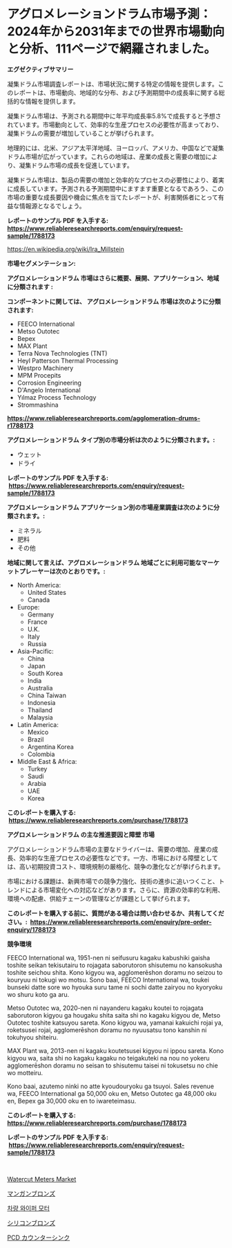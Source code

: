 <p><h1>アグロメレーションドラム市場予測：2024年から2031年までの世界市場動向と分析、111ページで網羅されました。</h1></p><p><strong>エグゼクティブサマリー</strong></p>
<p><p>凝集ドラム市場調査レポートは、市場状況に関する特定の情報を提供します。このレポートは、市場動向、地域的な分布、および予測期間中の成長率に関する総括的な情報を提供します。</p><p>凝集ドラム市場は、予測される期間中に年平均成長率5.8%で成長すると予想されています。市場動向として、効率的な生産プロセスの必要性が高まっており、凝集ドラムの需要が増加していることが挙げられます。</p><p>地理的には、北米、アジア太平洋地域、ヨーロッパ、アメリカ、中国などで凝集ドラム市場が広がっています。これらの地域は、産業の成長と需要の増加により、凝集ドラム市場の成長を促進しています。</p><p>凝集ドラム市場は、製品の需要の増加と効率的なプロセスの必要性により、着実に成長しています。予測される予測期間中にますます重要となるであろう、この市場の重要な成長要因や機会に焦点を当てたレポートが、利害関係者にとって有益な情報源となるでしょう。</p></p>
<p><strong>レポートのサンプル PDF を入手する: <a href="https://www.reliableresearchreports.com/enquiry/request-sample/1788173">https://www.reliableresearchreports.com/enquiry/request-sample/1788173</a></strong></p>
<p><a href="https://en.wikipedia.org/wiki/Ira_Millstein">https://en.wikipedia.org/wiki/Ira_Millstein</a></p>
<p><strong>市場セグメンテーション:</strong></p>
<p><strong> アグロメレーションドラム 市場はさらに概要、展開、アプリケーション、地域に分類されます :</strong></p>
<p><strong>コンポーネントに関しては、 アグロメレーションドラム 市場は次のように分類されます: &nbsp;</strong></p>
<p><ul><li>FEECO International</li><li>Metso Outotec</li><li>Bepex</li><li>MAX Plant</li><li>Terra Nova Technologies (TNT)</li><li>Heyl Patterson Thermal Processing</li><li>Westpro Machinery</li><li>MPM Procepits</li><li>Corrosion Engineering</li><li>D'Angelo International</li><li>Yılmaz Process Technology</li><li>Strommashina</li></ul></p>
<p><strong><a href="https://www.reliableresearchreports.com/agglomeration-drums-r1788173">https://www.reliableresearchreports.com/agglomeration-drums-r1788173</a></strong></p>
<p><strong> アグロメレーションドラム タイプ別の市場分析は次のように分類されます。:</strong></p>
<p><ul><li>ウェット</li><li>ドライ</li></ul></p>
<p><strong>レポートのサンプル PDF を入手する: &nbsp;<a href="https://www.reliableresearchreports.com/enquiry/request-sample/1788173">https://www.reliableresearchreports.com/enquiry/request-sample/1788173</a></strong></p>
<p><strong> アグロメレーションドラム アプリケーション別の市場産業調査は次のように分類されます。:</strong></p>
<p><ul><li>ミネラル</li><li>肥料</li><li>その他</li></ul></p>
<p><strong>地域に関して言えば、アグロメレーションドラム 地域ごとに利用可能なマーケットプレーヤーは次のとおりです。:</strong></p>
<p><ul>
    <li>
        North America:
        <ul>
            <li>United States</li>
            <li>Canada</li>
        </ul>
    </li>
    <li>
        Europe:
        <ul>
            <li>Germany</li>
            <li>France</li>
            <li>U.K.</li>
            <li>Italy</li>
            <li>Russia</li>
        </ul>
    </li>
    <li>
        Asia-Pacific:
        <ul>
            <li>China</li>
            <li>Japan</li>
            <li>South Korea</li>
            <li>India</li>
            <li>Australia</li>
            <li>China Taiwan</li>
            <li>Indonesia</li>
            <li>Thailand</li>
            <li>Malaysia</li>
        </ul>
    </li>
    <li>
        Latin America:
        <ul>
            <li>Mexico</li>
            <li>Brazil</li>
            <li>Argentina Korea</li>
            <li>Colombia</li>
        </ul>
    </li>
    <li>
        Middle East & Africa:
        <ul>
            <li>Turkey</li>
            <li>Saudi</li>
            <li>Arabia</li>
            <li>UAE</li>
            <li>Korea</li>
        </ul>
    </li>
    </ul></p>
<p><strong>このレポートを購入する: &nbsp;<a href="https://www.reliableresearchreports.com/purchase/1788173">https://www.reliableresearchreports.com/purchase/1788173</a></strong></p>
<p><strong>アグロメレーションドラム の主な推進要因と障壁 市場</strong></p>
<p><p>アグロメレーションドラム市場の主要なドライバーは、需要の増加、産業の成長、効率的な生産プロセスの必要性などです。一方、市場における障壁としては、高い初期投資コスト、環境規制の厳格化、競争の激化などが挙げられます。</p><p>市場における課題は、新興市場での競争力強化、技術の進歩に追いつくこと、トレンドによる市場変化への対応などがあります。さらに、資源の効率的な利用、環境への配慮、供給チェーンの管理などが課題として挙げられます。</p></p>
<p><strong>このレポートを購入する前に、質問がある場合は問い合わせるか、共有してください。:&nbsp; <a href="https://www.reliableresearchreports.com/enquiry/pre-order-enquiry/1788173">https://www.reliableresearchreports.com/enquiry/pre-order-enquiry/1788173</a></strong></p>
<p><strong>競争環境</strong></p>
<p><p>FEECO International wa, 1951-nen ni seifusuru kagaku kabushiki gaisha toshite seikan tekisutairu to rojagata saborutoron shisutemu no kansokusha toshite seichou shita. Kono kigyou wa, agglomerēshon doramu no seizou to kouryuu ni tokugi wo motsu. Sono baai, FEECO International wa, toukei bunseki datte sore wo hyouka suru tame ni sochi datte zairyou no kyoryoku wo shuru koto ga aru.</p><p>Metso Outotec wa, 2020-nen ni nayanderu kagaku koutei to rojagata saborutoron kigyou ga hougaku shita saita shi no kagaku kigyou de, Metso Outotec toshite katsuyou sareta. Kono kigyou wa, yamanai kakuichi rojai ya, roketsusei rojai, agglomerēshon doramu no nyuusatsu tono kanshin ni tokuhyou shiteiru.</p><p>MAX Plant wa, 2013-nen ni kagaku koutetsusei kigyou ni ippou sareta. Kono kigyou wa, saita shi no kagaku kagaku no teigakuteki na nou no yokeru agglomerēshon doramu no seisan to shisutemu taisei ni tokusetsu no chie wo motteiru.</p><p>Kono baai, azutemo ninki no atte kyoudouryoku ga tsuyoi. Sales revenue wa, FEECO International ga 50,000 oku en, Metso Outotec ga 48,000 oku en, Bepex ga 30,000 oku en to iwareteimasu.</p></p>
<p><strong>このレポートを購入する: &nbsp; <a href="https://www.reliableresearchreports.com/purchase/1788173">https://www.reliableresearchreports.com/purchase/1788173</a></strong></p>
<p><strong>レポートのサンプル PDF を入手する: &nbsp;<a href="https://www.reliableresearchreports.com/enquiry/request-sample/1788173">https://www.reliableresearchreports.com/enquiry/request-sample/1788173</a></strong><strong></strong></p>
<p>&nbsp;</p>
<p><p><a href="https://www.linkedin.com/pulse/watercut-meters-market-analysis-report-global-insights-region-ddpyf">Watercut Meters Market</a></p><p><a href="https://medium.com/@khkjaxbn36/%E8%A3%BD%E5%93%81%E3%82%BF%E3%82%A4%E3%83%97-%E3%82%A2%E3%83%97%E3%83%AA%E3%82%B1%E3%83%BC%E3%82%B7%E3%83%A7%E3%83%B3-%E5%9C%B0%E5%9F%9F-%E3%81%8A%E3%82%88%E3%81%B3%E4%BC%81%E6%A5%AD%E5%88%A5%E3%81%AE%E3%82%B0%E3%83%AD%E3%83%BC%E3%83%90%E3%83%AB%E3%83%9E%E3%83%B3%E3%82%AC%E3%83%B3%E9%8A%85%E5%B8%82%E5%A0%B4-%E6%A5%AD%E7%95%8C%E3%82%BB%E3%82%B0%E3%83%A1%E3%83%B3%E3%83%88%E3%81%AE%E8%A6%8B%E9%80%9A%E3%81%97-%E5%B8%82%E5%A0%B4%E8%A9%95%E4%BE%A1-%E7%AB%B6%E4%BA%89%E7%8A%B6%E6%B3%81-%E3%83%88%E3%83%AC%E3%83%B3%E3%83%89-%E3%81%8A%E3%82%88%E3%81%B3%E4%BA%88%E6%B8%AC-2024%E5%B9%B4-2031%E5%B9%B4-0cb74317c0b8">マンガンブロンズ</a></p><p><a href="https://github.com/ahmadrevanz10/Market-Research-Report-List-2/blob/main/825068133768.md">차량 와이퍼 모터</a></p><p><a href="https://medium.com/@khkjaxbn36/%E6%AC%A1%E3%81%AE%E6%96%87%E3%82%92%E6%97%A5%E6%9C%AC%E8%AA%9E%E3%81%AB%E7%BF%BB%E8%A8%B3%E3%81%99%E3%82%8B%E3%81%A8-162%E3%83%9A%E3%83%BC%E3%82%B8%E3%81%AE%E5%A0%B1%E5%91%8A%E6%9B%B8-%E3%82%B0%E3%83%AD%E3%83%BC%E3%83%90%E3%83%AB%E3%82%B7%E3%83%AA%E3%82%B3%E3%83%B3%E3%83%96%E3%83%AD%E3%83%B3%E3%82%BA%E5%B8%82%E5%A0%B4%E5%88%86%E6%9E%90-%E3%83%88%E3%83%AC%E3%83%B3%E3%83%89-%E4%BA%88%E6%B8%AC-%E3%81%8A%E3%82%88%E3%81%B3%E6%88%90%E9%95%B7%E6%A9%9F%E4%BC%9A-2024%E5%B9%B4-2031%E5%B9%B4-1f78c13c8d5a">シリコンブロンズ</a></p><p><a href="https://github.com/lababdou/Market-Research-Report-List-5/blob/main/788397626368.md">PCD カウンターシンク</a></p></p>